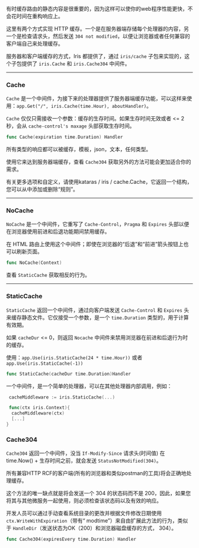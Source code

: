 有时缓存路由的静态内容是很重要的，因为这样可以使你的web程序性能更快，不会花时间在重构响应上。

这里有两个方式实现 HTTP 缓存。一个是在服务器端存储每个处理器的内容，另一个是检查请求头，然后发送 `304 not modified`，以便让浏览器或者任何兼容的客户端自己来处理缓存。

服务器和客户端缓存的方式，Iris 都提供了，通过 `iris/cache` 子包来实现的，这个子包提供了 `iris.Cache` 和 `iris.Cache304` 中间件。

----------

### Cache
`Cache` 是一个中间件，为接下来的处理器提供了服务器端缓存功能，可以这样来使用：`app.Get("/", iris.Cache(time.Hour), aboutHandler)`。

`Cache` 仅仅只需接收一个参数：缓存的生存时间。如果生存时间无效或者 <= 2秒，会从 `cache-control's maxage` 头部获取生存时间。

```go
func Cache(expiration time.Duration) Handler
```

所有类型的响应都可以被缓存，模板，json，文本，任何类型。

使用它来达到服务器端缓存，查看 `Cache304` 获取另外的方法可能会更加适合你的需求。

有关更多选项和自定义，请使用kataras / iris / cache.Cache，它返回一个结构，您可以从中添加或删除“规则”。

----------


### NoCache

`NoCache` 是一个中间件，它重写了 `Cache-Control`，`Pragma` 和 `Expires` 头部以便在浏览器使用前进和后退功能期间禁用缓存。

在 HTML 路由上使用这个中间件；即使在浏览器的“后退”和“前进”箭头按钮上也可以刷新页面。

```go
func NoCache(Context)
```

查看 `StaticCache` 获取相反的行为。

----------

### StaticCache

 `StaticCache` 返回一个中间件，通过向客户端发送 `Cache-Control` 和 `Expires` 头来缓存静态文件。它仅接受一个参数，是一个 `time.Duration` 类型的，用于计算有效期。

如果 `cacheDur` <= 0，则返回 `Nocache` 中间件来禁用浏览器在前进和后退行为时的缓存。

使用：`app.Use(iris.StaticCache(24 * time.Hour))` 或者 `app.Use(iris.StaticCache(-1))`


```go
func StaticCache(cacheDur time.Duration)Handler
```

一个中间件，是一个简单的处理器，可以在其他处理器内部调用，例如：

```go
 cacheMiddleware := iris.StaticCache(...)

 func(ctx iris.Context){
  cacheMiddleware(ctx)
  [...]
}
```

### Cache304

`Cache304` 返回一个中间件，没当 `If-Modify-Since` 请求头(时间值) 在 time.Now() + 生存时间之前，就会发送 `StatusNotModified(304)`。

所有兼容HTTP RCF的客户端(所有的浏览器和类似postman的工具)将会正确地处理缓存。

这个方法的唯一缺点就是将会发送一个 304 的状态码而不是 200，因此，如果您将其与其他微服务一起使用，则必须检查该状态码以及有效的响应。

开发人员可以通过手动查看系统目录的更改并根据文件修改日期使用 `ctx.WriteWithExpiration`（带有“ modtime”）来自由扩展此方法的行为，类似于 `HandleDir`（发送状态为OK（200）和浏览器磁盘缓存的方式， 304）。

```go
func Cache304(expiresEvery time.Duration) Handler
```